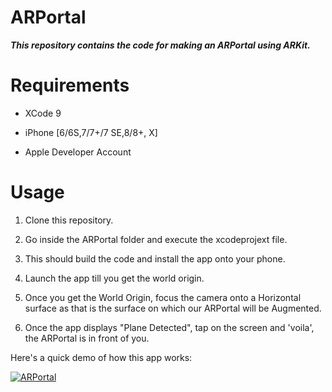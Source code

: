 # ARPortal

***This repository contains the code for making an ARPortal using ARKit.***

# Requirements

* XCode 9

* iPhone [6/6S,7/7+/7 SE,8/8+, X]

* Apple Developer Account


# Usage

1. Clone this repository.

2. Go inside the ARPortal folder and execute the xcodeprojext file.

3. This should build the code and install the app onto your phone.

4. Launch the app till you get the world origin.

5. Once you get the World Origin, focus the camera onto a Horizontal surface as that is the surface on which our ARPortal will be Augmented.

6. Once the app displays "Plane Detected", tap on the screen and 'voila', the ARPortal is in front of you.

Here's a quick demo of how this app works:

[![ARPortal](https://img.youtube.com/vi/LqKdqGGkjIE/0.jpg)](https://www.youtube.com/watch?v=LqKdqGGkjIE)
